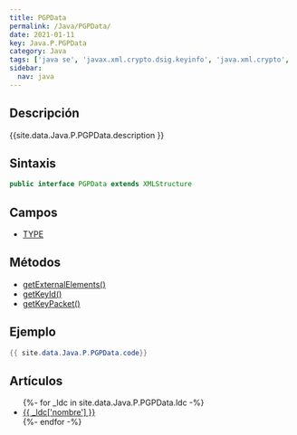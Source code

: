 ```yaml
---
title: PGPData
permalink: /Java/PGPData/
date: 2021-01-11
key: Java.P.PGPData
category: Java
tags: ['java se', 'javax.xml.crypto.dsig.keyinfo', 'java.xml.crypto', 'interface java', 'Java 1.6']
sidebar: 
  nav: java
---
```


## Descripción
{{site.data.Java.P.PGPData.description }}

## Sintaxis
~~~java
public interface PGPData extends XMLStructure
~~~

## Campos
* [TYPE](/Java/PGPData/TYPE/)

## Métodos
* [getExternalElements()](/Java/PGPData/getExternalElements/)
* [getKeyId()](/Java/PGPData/getKeyId/)
* [getKeyPacket()](/Java/PGPData/getKeyPacket/)

## Ejemplo
~~~java
{{ site.data.Java.P.PGPData.code}}
~~~

## Artículos
<ul>
{%- for _ldc in site.data.Java.P.PGPData.ldc -%}
   <li>
       <a href="{{_ldc['url'] }}">{{ _ldc['nombre'] }}</a>
   </li>
{%- endfor -%}
</ul>
